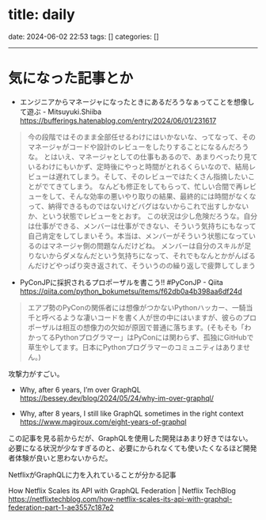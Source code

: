 title: daily
==========
date: 2024-06-02 22:53
tags: []
categories: []
- - -

# 気になった記事とか

- エンジニアからマネージャになったときにあるだろうなぁってことを想像して遊ぶ - Mitsuyuki.Shiiba
https://bufferings.hatenablog.com/entry/2024/06/01/231617

> 今の段階ではそのまま全部任せるわけにはいかないな、ってなって、そのマネージャがコードや設計のレビューをしたりすることになるんだろうな。
> とはいえ、マネージャとしての仕事もあるので、あまりべったり見ているわけにもいかず、定時後にやっと時間がとれるくらいなので、結局レビューは遅れてしまう。そして、そのレビューではたくさん指摘したいことがでてきてしまう。
> なんども修正をしてもらって、忙しい合間で再レビューをして、そんな効率の悪いやり取りの結果、最終的には時間がなくなって、納得できるものではないけどバグはないからこれで出すしかないか、という状態でレビューをとおす。
> この状況は少し危険だろうな。自分は仕事ができる、メンバーは仕事ができない、そういう気持ちにもなって自己肯定をしてしまいそう。本当は、メンバーがそういう状態になっているのはマネージャ側の問題なんだけどね。
> メンバーは自分のスキルが足りないからダメなんだという気持ちになって、それでもなんとかがんばるんだけどやっぱり突き返されて、そういうのの繰り返しで疲弊してしまう


- PyConJPに採択されるプロポーザルを書こう!! #PyConJP - Qiita
https://qiita.com/python_bokumetsu/items/f62db0a4b398aa6df24d

> エアプ勢のPyConの関係者には想像がつかないPythonハッカー、一騎当千と呼べるような凄いコードを書く人が世の中にはいますが、彼らのプロポーザルは相互の想像力の欠如が原因で普通に落ちます。(そもそも「わかってるPythonプログラマー」はPyConには関わらず、孤独にGitHubで草生やしてます。日本にPythonプログラマーのコミュニティはありません。)

攻撃力がすごい。


- Why, after 6 years, I’m over GraphQL
https://bessey.dev/blog/2024/05/24/why-im-over-graphql/

- Why, after 8 years, I still like GraphQL sometimes in the right context
https://www.magiroux.com/eight-years-of-graphql

この記事を見る前からだが、GraphQLを使用した開発はあまり好きではない。
必要になる状況が少なすぎるのと、必要にかられなくても使いたくなるほど開発者体験が良いと思わないからだ。

NetflixがGraphQLに力を入れていることが分かる記事

How Netflix Scales its API with GraphQL Federation | Netflix TechBlog
https://netflixtechblog.com/how-netflix-scales-its-api-with-graphql-federation-part-1-ae3557c187e2
